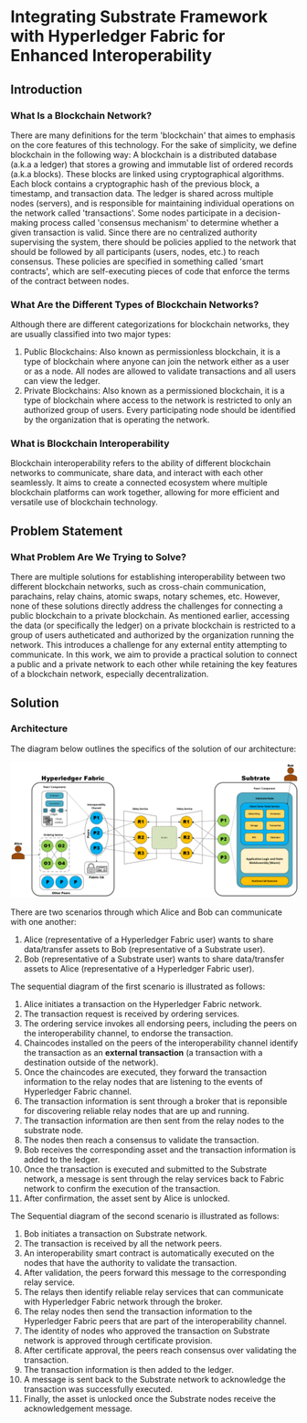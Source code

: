 # Integrating Substrate Framework with Hyperledger Fabric for Enhanced Interoperability
## Introduction
### What Is a Blockchain Network?
There are many definitions for the term 'blockchain' that aimes to emphasis on the core features of this technology. For the sake of simplicity, we define blockchain in the following way:
A blockchain is a distributed database (a.k.a a ledger) that stores a growing and immutable list of ordered records (a.k.a blocks). These blocks are linked using cryptographical algorithms. Each block contains a cryptographic hash of the previous block, a timestamp, and transaction data.
The ledger is shared across multiple nodes (servers), and is responsible for maintaining individual operations on the network called 'transactions'. Some nodes participate in a decision-making process called 'consensus mechanism' to determine whether a given transaction is valid. Since there are no centralized authority supervising the system, there should be policies applied to the network that should be followed by all participants (users, nodes, etc.) to reach consensus. These policies are specified in something called 'smart contracts', which are self-executing pieces of code that enforce the terms of the contract between nodes.
### What Are the Different Types of Blockchain Networks?
Although there are different categorizations for blockchain networks, they are usually classified into two major types:
1. Public Blockchains: Also known as permissionless blockchain, it is a type of blockchain where anyone can join the network either as a user or as a node. All nodes are allowed to validate transactions and all users can view the ledger.
2. Private Blockchains: Also known as a permissioned blockchain, it is a type of blockchain where access to the network is restricted to only an authorized group of users. Every participating node should be identified by the organization that is operating the network.
### What is Blockchain Interoperability
Blockchain interoperability refers to the ability of different blockchain networks to communicate, share data, and interact with each other seamlessly. It aims to create a connected ecosystem where multiple blockchain platforms can work together, allowing for more efficient and versatile use of blockchain technology.
## Problem Statement
### What Problem Are We Trying to Solve?
There are multiple solutions for establishing interoperability between two different blockchain networks, such as cross-chain communication, parachains, relay chains, atomic swaps, notary schemes, etc. However, none of these solutions directly address the challenges for connecting a public blockchain to a private blockchain. As mentioned earlier, accessing the data (or specifically the ledger) on a private blockchain is restricted to a group of users autheticated and authorized by the organization running the network. This introduces a challenge for any external entity attempting to communicate.
In this work, we aim to provide a practical solution to connect a public and a private network to each other while retaining the key features of a blockchain network, especially decentralization.
## Solution
### Architecture
The diagram below outlines the specifics of the solution of our architecture:

![Sample Image](../doc_images/Drawing.png)

There are two scenarios through which Alice and Bob can communicate with one another:
1. Alice (representative of a Hyperledger Fabric user) wants to share data/transfer assets to Bob (representative of a Substrate user).
2. Bob (representative of a Substrate user) wants to share data/transfer assets to Alice (representative of a Hyperledger Fabric user).

The sequential diagram of the first scenario is illustrated as follows:
1. Alice initiates a transaction on the Hyperledger Fabric network.
2. The transaction request is received by ordering services.
3. The ordering service invokes all endorsing peers, including the peers on the interoperability channel, to endorse the transaction.
4. Chaincodes installed on the peers of the interoperability channel identify the transaction as an **external transaction** (a transaction with a destination outside of the network).
5. Once the chaincodes are executed, they forward the transaction information to the relay nodes that are listening to the events of Hyperledger Fabric channel.
6. The transaction information is sent through a broker that is reponsible for discovering reliable relay nodes that are up and running.
7. The transaction information are then sent from the relay nodes to the substrate node.
8. The nodes then reach a consensus to validate the transaction.
9. Bob receives the corresponding asset and the transaction information is added to the ledger.
9. Once the transaction is executed and submitted to the Substrate network, a message is sent through the relay services back to Fabric network to confirm the execution of the transaction.
10. After confirmation, the asset sent by Alice is unlocked.

The Sequential diagram of the second scenario is illustrated as follows:
1. Bob initiates a transaction on Substrate network.
2. The transaction is received by all the network peers.
3. An interoperability smart contract is automatically executed on the nodes that have the authority to validate the transaction.
4. After validation, the peers forward this message to the corresponding relay service.
5. The relays then identify reliable relay services that can communicate with Hyperledger Fabric network through the broker.
6. The relay nodes then send the transaction information to the Hyperledger Fabric peers that are part of the interoperability channel.
7. The identity of nodes who approved the transaction on Substrate network is approved through certificate provision.
8. After certificate approval, the peers reach consensus over validating the transaction.
9. The transaction information is then added to the ledger.
10. A message is sent back to the Substrate network to acknowledge the transaction was successfully executed.
11. Finally, the asset is unlocked once the Substrate nodes receive the acknowledgement message.